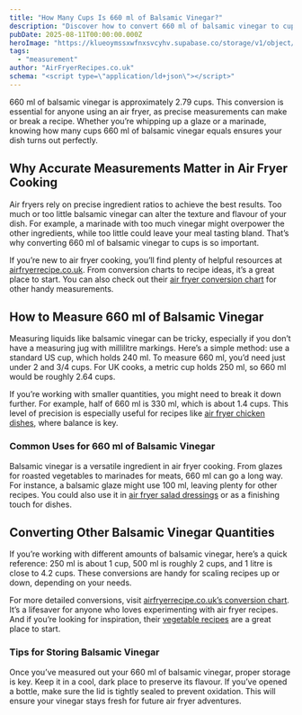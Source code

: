 ```yaml
---
title: "How Many Cups Is 660 ml of Balsamic Vinegar?"
description: "Discover how to convert 660 ml of balsamic vinegar to cups for perfect air fryer recipes every time. Get the exact measurement now!"
pubDate: 2025-08-11T00:00:00.000Z
heroImage: "https://klueoymssxwfnxsvcyhv.supabase.co/storage/v1/object/public/md/how-many-cups-is-660-ml-of-balsamic-vinegar-cd273afd.webp"
tags:
  - "measurement"
author: "AirFryerRecipes.co.uk"
schema: "<script type=\"application/ld+json\"></script>"
---
```


<p>660 ml of balsamic vinegar is approximately 2.79 cups. This conversion is essential for anyone using an air fryer, as precise measurements can make or break a recipe. Whether you’re whipping up a glaze or a marinade, knowing how many cups 660 ml of balsamic vinegar equals ensures your dish turns out perfectly.</p>

<h2>Why Accurate Measurements Matter in Air Fryer Cooking</h2>
<p>Air fryers rely on precise ingredient ratios to achieve the best results. Too much or too little balsamic vinegar can alter the texture and flavour of your dish. For example, a marinade with too much vinegar might overpower the other ingredients, while too little could leave your meal tasting bland. That’s why converting 660 ml of balsamic vinegar to cups is so important.</p>
<p>If you’re new to air fryer cooking, you’ll find plenty of helpful resources at <a href=https://www.airfryerrecipe.co.uk/>airfryerrecipe.co.uk</a>. From conversion charts to recipe ideas, it’s a great place to start. You can also check out their <a href=https://www.airfryerrecipe.co.uk/air-fryer-conversion-chart>air fryer conversion chart</a> for other handy measurements.</p>

<h2>How to Measure 660 ml of Balsamic Vinegar</h2>
<p>Measuring liquids like balsamic vinegar can be tricky, especially if you don’t have a measuring jug with millilitre markings. Here’s a simple method: use a standard US cup, which holds 240 ml. To measure 660 ml, you’d need just under 2 and 3/4 cups. For UK cooks, a metric cup holds 250 ml, so 660 ml would be roughly 2.64 cups.</p>
<p>If you’re working with smaller quantities, you might need to break it down further. For example, half of 660 ml is 330 ml, which is about 1.4 cups. This level of precision is especially useful for recipes like <a href=https://www.airfryerrecipe.co.uk/recipe-category/chicken>air fryer chicken dishes</a>, where balance is key.</p>

<h3>Common Uses for 660 ml of Balsamic Vinegar</h3>
<p>Balsamic vinegar is a versatile ingredient in air fryer cooking. From glazes for roasted vegetables to marinades for meats, 660 ml can go a long way. For instance, a balsamic glaze might use 100 ml, leaving plenty for other recipes. You could also use it in <a href=https://www.airfryerrecipe.co.uk/recipes>air fryer salad dressings</a> or as a finishing touch for dishes.</p>

<h2>Converting Other Balsamic Vinegar Quantities</h2>
<p>If you’re working with different amounts of balsamic vinegar, here’s a quick reference: 250 ml is about 1 cup, 500 ml is roughly 2 cups, and 1 litre is close to 4.2 cups. These conversions are handy for scaling recipes up or down, depending on your needs.</p>
<p>For more detailed conversions, visit <a href=https://www.airfryerrecipe.co.uk/air-fryer-conversion-chart>airfryerrecipe.co.uk’s conversion chart</a>. It’s a lifesaver for anyone who loves experimenting with air fryer recipes. And if you’re looking for inspiration, their <a href=https://www.airfryerrecipe.co.uk/recipe-category/vegetables>vegetable recipes</a> are a great place to start.</p>

<h3>Tips for Storing Balsamic Vinegar</h3>
<p>Once you’ve measured out your 660 ml of balsamic vinegar, proper storage is key. Keep it in a cool, dark place to preserve its flavour. If you’ve opened a bottle, make sure the lid is tightly sealed to prevent oxidation. This will ensure your vinegar stays fresh for future air fryer adventures.</p>